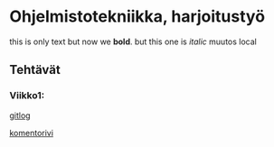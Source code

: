 # Ohjelmistotekniikka, harjoitustyö
this is only text but now we **bold**. but this one is _italic_
muutos local
## Tehtävät
### Viikko1:

[gitlog](https://github.com/Samperius/ot-harjoitustyo/blob/main/laskarit/viikko1/gitlog.txt)

[komentorivi](https://github.com/Samperius/ot-harjoitustyo/blob/main/laskarit/viikko1/komentorivi.txt)

